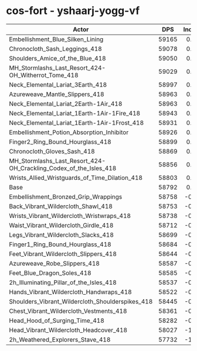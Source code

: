 # cos-fort - yshaarj-yogg-vf
| Actor | DPS | Increase |
|---|:---:|:---:|
|Embellishment_Blue_Silken_Lining|59165|0.63%|
|Chronocloth_Sash_Leggings_418|59078|0.49%|
|Shoulders_Amice_of_the_Blue_418|59050|0.44%|
|MH_Stormlashs_Last_Resort_424-OH_Witherrot_Tome_418|59029|0.40%|
|Neck_Elemental_Lariat_3Earth_418|58997|0.35%|
|Azureweave_Mantle_Slippers_418|58963|0.29%|
|Neck_Elemental_Lariat_2Earth-1Air_418|58963|0.29%|
|Neck_Elemental_Lariat_1Earth-1Air-1Fire_418|58943|0.26%|
|Neck_Elemental_Lariat_1Earth-1Air-1Frost_418|58931|0.24%|
|Embellishment_Potion_Absorption_Inhibitor|58926|0.23%|
|Finger2_Ring_Bound_Hourglass_418|58899|0.18%|
|Chronocloth_Gloves_Sash_418|58869|0.13%|
|MH_Stormlashs_Last_Resort_424-OH_Crackling_Codex_of_the_Isles_418|58856|0.11%|
|Wrists_Allied_Wristguards_of_Time_Dilation_418|58803|0.02%|
|Base|58792|0.00%|
|Embellishment_Bronzed_Grip_Wrappings|58758|-0.06%|
|Back_Vibrant_Wildercloth_Shawl_418|58753|-0.07%|
|Wrists_Vibrant_Wildercloth_Wristwraps_418|58738|-0.09%|
|Waist_Vibrant_Wildercloth_Girdle_418|58712|-0.14%|
|Legs_Vibrant_Wildercloth_Slacks_418|58699|-0.16%|
|Finger1_Ring_Bound_Hourglass_418|58684|-0.18%|
|Feet_Vibrant_Wildercloth_Slippers_418|58644|-0.25%|
|Azureweave_Robe_Slippers_418|58587|-0.35%|
|Feet_Blue_Dragon_Soles_418|58585|-0.35%|
|2h_Illuminating_Pillar_of_the_Isles_418|58537|-0.43%|
|Hands_Vibrant_Wildercloth_Handwraps_418|58522|-0.46%|
|Shoulders_Vibrant_Wildercloth_Shoulderspikes_418|58445|-0.59%|
|Chest_Vibrant_Wildercloth_Vestments_418|58361|-0.73%|
|Head_Hood_of_Surging_Time_418|58282|-0.87%|
|Head_Vibrant_Wildercloth_Headcover_418|58027|-1.30%|
|2h_Weathered_Explorers_Stave_418|57732|-1.80%|
